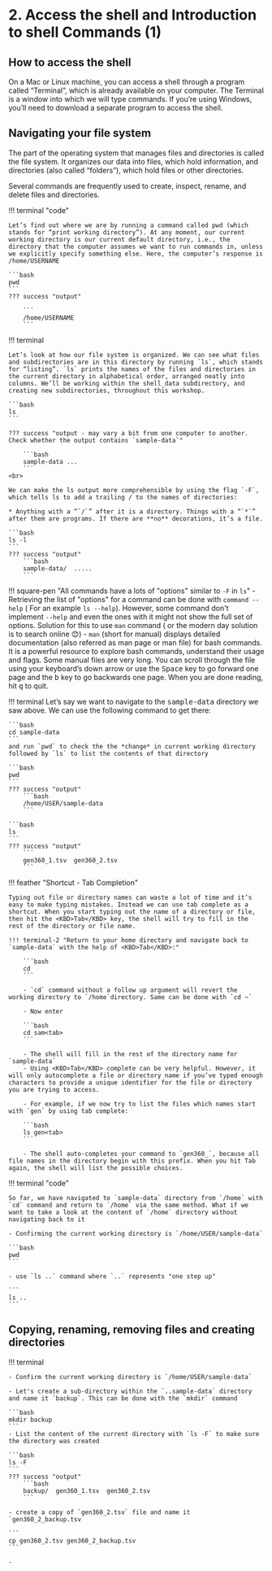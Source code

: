 # 2. Access the shell and Introduction to shell Commands (1)

## How to access the shell 

On a Mac or Linux machine, you can access a shell through a program called “Terminal”, which is already available on your computer. The Terminal is a window into which we will type commands. If you’re using Windows, you’ll need to download a separate program to access the shell.


## Navigating your file system 

The part of the operating system that manages files and directories is called the file system. It organizes our data into files, which hold information, and directories (also called “folders”), which hold files or other directories.

Several commands are frequently used to create, inspect, rename, and delete files and directories.

!!! terminal "code"

    Let’s find out where we are by running a command called pwd (which stands for “print working directory”). At any moment, our current working directory is our current default directory, i.e., the directory that the computer assumes we want to run commands in, unless we explicitly specify something else. Here, the computer’s response is /home/USERNAME

    ```bash
    pwd
    ```
    ??? success "output"

        ```
        /home/USERNAME
        ```
!!! terminal 

    Let’s look at how our file system is organized. We can see what files and subdirectories are in this directory by running `ls`, which stands for “listing”. `ls` prints the names of the files and directories in the current directory in alphabetical order, arranged neatly into columns. We’ll be working within the shell_data subdirectory, and creating new subdirectories, throughout this workshop.

    ```bash
    ls
    ```

    ??? success "output - may vary a bit from one computer to another. Check whether the output contains `sample-data`"

        ```bash
        sample-data ...
        ```
    <br>

    We can make the ls output more comprehensible by using the flag `-F`, which tells ls to add a trailing / to the names of directories:

    * Anything with a “`/`” after it is a directory. Things with a “`*`” after them are programs. If there are **no** decorations, it’s a file.
        
    ```bash
    ls -l
    ```
    ??? success "output"
        ```bash
        sample-data/  .....
        ``` 
!!! square-pen "All commands have a lots of "options" similar to `-F` in `ls`"
    - Retrieving the list of  "options" for a command can be done with `command --help`  ( For an example `ls --help`).  However, some command don't implement `--help` and even the ones with it might not show the full set of options. Solution for this to use `man` command ( or the modern day solution is to search online 😊)
    - `man` (short for manual) displays detailed documentation (also referred as man page or man file) for bash commands. It is a powerful resource to explore bash commands, understand their usage and flags. Some manual files are very long. You can scroll through the file using your keyboard’s down arrow or use the <KBD>Space</KBD> key to go forward one page and the <KBD>b</KBD> key to go backwards one page. When you are done reading, hit <KBD>q</KBD> to quit.

!!! terminal 
    Let’s say we want to navigate to the <KBD>sample-data</KBD> directory we saw above. We can use the following command to get there:

    ```bash
    cd sample-data
    ```
    and run `pwd` to check the the *change* in current working directory followed by `ls` to list the contents of that directory

    ```bash
    pwd
    ```
    ??? success "output"
        ```bash
        /home/USER/sample-data
        ```

    ```bash
    ls 
    ```
    ??? success "output"
        ```
        gen360_1.tsv  gen360_2.tsv
        ```
!!! feather "Shortcut - Tab Completion"

    Typing out file or directory names can waste a lot of time and it’s easy to make typing mistakes. Instead we can use tab complete as a shortcut. When you start typing out the name of a directory or file, then hit the <KBD>Tab</KBD> key, the shell will try to fill in the rest of the directory or file name.

    !!! terminal-2 "Return to your home directory and navigate back to `sample-data` with the help of <KBD>Tab</KBD>:"

        ```bash
        cd
        ```

        - `cd` command without a follow up argument will revert the working directory to `/home`directory. Same can be done with `cd ~`
        
        - Now enter
        
        ```bash
        cd sam<tab>
        ```

        - The shell will fill in the rest of the directory name for `sample-data`
        - Using <KBD>Tab</KBD> complete can be very helpful. However, it will only autocomplete a file or directory name if you’ve typed enough characters to provide a unique identifier for the file or directory you are trying to access.

        - For example, if we now try to list the files which names start with `gen` by using tab complete:

        ```bash
        ls gen<tab>
        ```

        - The shell auto-completes your command to `gen360_`, because all file names in the directory begin with this prefix. When you hit Tab again, the shell will list the possible choices.

!!! terminal "code"

    So far, we have navigated to `sample-data` directory from `/home` with `cd` command and return to `/home` via the same method. What if we want to take a look at the content of `/home` directory without navigating back to it 

    - Confirming the current working directory is `/home/USER/sample-data`

    ```bash
    pwd
    ```

    - use `ls ..` command where `..` represents "one step up"

    ```
    ls ..
    ```
## Copying, renaming, removing files and creating directories

!!! terminal 

    - Confirm the current working directory is `/home/USER/sample-data`

    - Let's create a sub-directory within the `..sample-data` directory and name it `backup`. This can be done with the `mkdir` command

    ```bash
    mkdir backup
    ```
    - List the content of the current directory with `ls -F` to make sure the directory was created 
    
    ```bash
    ls -F
    ```
    ??? success "output"
        ```bash
        backup/  gen360_1.tsv  gen360_2.tsv
        ```

    - create a copy of `gen360_2.tsv` file and name it `gen360_2_backup.tsv
    
    ```
    cp gen360_2.tsv gen360_2_backup.tsv
    ```
    
    - 
